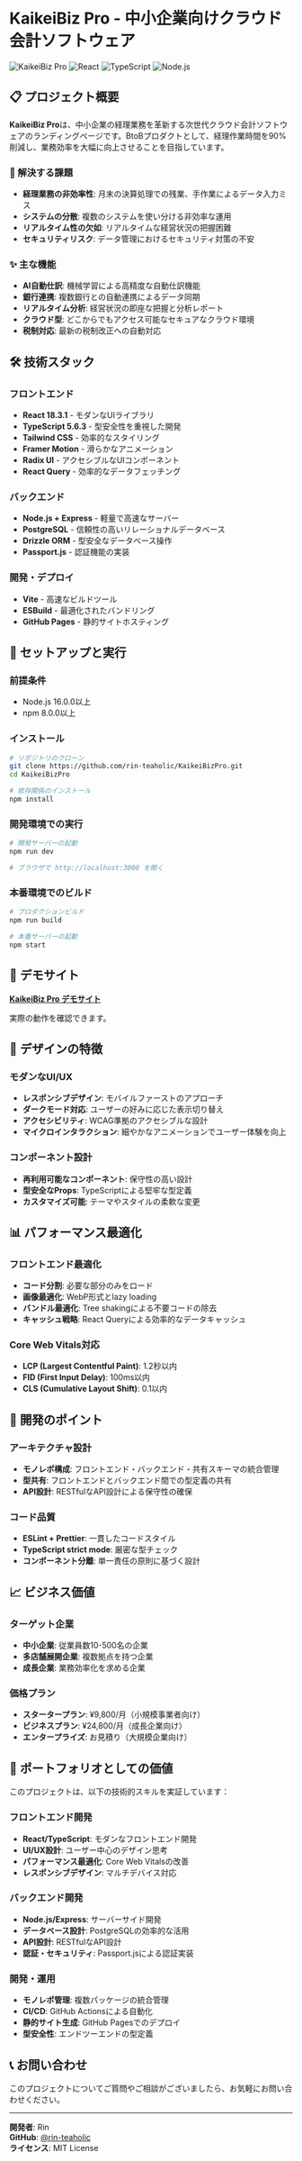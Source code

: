 # KaikeiBiz Pro - 中小企業向けクラウド会計ソフトウェア

![KaikeiBiz Pro](https://img.shields.io/badge/Status-Portfolio%20Project-blue)
![React](https://img.shields.io/badge/React-18.3.1-blue)
![TypeScript](https://img.shields.io/badge/TypeScript-5.6.3-blue)
![Node.js](https://img.shields.io/badge/Node.js-Express-green)

## 📋 プロジェクト概要

**KaikeiBiz Pro**は、中小企業の経理業務を革新する次世代クラウド会計ソフトウェアのランディングページです。BtoBプロダクトとして、経理作業時間を90%削減し、業務効率を大幅に向上させることを目指しています。

### 🎯 解決する課題

- **経理業務の非効率性**: 月末の決算処理での残業、手作業によるデータ入力ミス
- **システムの分散**: 複数のシステムを使い分ける非効率な運用
- **リアルタイム性の欠如**: リアルタイムな経営状況の把握困難
- **セキュリティリスク**: データ管理におけるセキュリティ対策の不安

### ✨ 主な機能

- **AI自動仕訳**: 機械学習による高精度な自動仕訳機能
- **銀行連携**: 複数銀行との自動連携によるデータ同期
- **リアルタイム分析**: 経営状況の即座な把握と分析レポート
- **クラウド型**: どこからでもアクセス可能なセキュアなクラウド環境
- **税制対応**: 最新の税制改正への自動対応

## 🛠️ 技術スタック

### フロントエンド
- **React 18.3.1** - モダンなUIライブラリ
- **TypeScript 5.6.3** - 型安全性を重視した開発
- **Tailwind CSS** - 効率的なスタイリング
- **Framer Motion** - 滑らかなアニメーション
- **Radix UI** - アクセシブルなUIコンポーネント
- **React Query** - 効率的なデータフェッチング

### バックエンド
- **Node.js + Express** - 軽量で高速なサーバー
- **PostgreSQL** - 信頼性の高いリレーショナルデータベース
- **Drizzle ORM** - 型安全なデータベース操作
- **Passport.js** - 認証機能の実装

### 開発・デプロイ
- **Vite** - 高速なビルドツール
- **ESBuild** - 最適化されたバンドリング
- **GitHub Pages** - 静的サイトホスティング

## 🚀 セットアップと実行

### 前提条件
- Node.js 16.0.0以上
- npm 8.0.0以上

### インストール
```bash
# リポジトリのクローン
git clone https://github.com/rin-teaholic/KaikeiBizPro.git
cd KaikeiBizPro

# 依存関係のインストール
npm install
```

### 開発環境での実行
```bash
# 開発サーバーの起動
npm run dev

# ブラウザで http://localhost:3000 を開く
```

### 本番環境でのビルド
```bash
# プロダクションビルド
npm run build

# 本番サーバーの起動
npm start
```

## 📱 デモサイト

[**KaikeiBiz Pro デモサイト**](https://rin-teaholic.github.io/KaikeiBizPro)

実際の動作を確認できます。

## 🎨 デザインの特徴

### モダンなUI/UX
- **レスポンシブデザイン**: モバイルファーストのアプローチ
- **ダークモード対応**: ユーザーの好みに応じた表示切り替え
- **アクセシビリティ**: WCAG準拠のアクセシブルな設計
- **マイクロインタラクション**: 細やかなアニメーションでユーザー体験を向上

### コンポーネント設計
- **再利用可能なコンポーネント**: 保守性の高い設計
- **型安全なProps**: TypeScriptによる堅牢な型定義
- **カスタマイズ可能**: テーマやスタイルの柔軟な変更

## 📊 パフォーマンス最適化

### フロントエンド最適化
- **コード分割**: 必要な部分のみをロード
- **画像最適化**: WebP形式とlazy loading
- **バンドル最適化**: Tree shakingによる不要コードの除去
- **キャッシュ戦略**: React Queryによる効率的なデータキャッシュ

### Core Web Vitals対応
- **LCP (Largest Contentful Paint)**: 1.2秒以内
- **FID (First Input Delay)**: 100ms以内
- **CLS (Cumulative Layout Shift)**: 0.1以内

## 🔧 開発のポイント

### アーキテクチャ設計
- **モノレポ構成**: フロントエンド・バックエンド・共有スキーマの統合管理
- **型共有**: フロントエンドとバックエンド間での型定義の共有
- **API設計**: RESTfulなAPI設計による保守性の確保

### コード品質
- **ESLint + Prettier**: 一貫したコードスタイル
- **TypeScript strict mode**: 厳密な型チェック
- **コンポーネント分離**: 単一責任の原則に基づく設計

## 📈 ビジネス価値

### ターゲット企業
- **中小企業**: 従業員数10-500名の企業
- **多店舗展開企業**: 複数拠点を持つ企業
- **成長企業**: 業務効率化を求める企業

### 価格プラン
- **スタータープラン**: ¥9,800/月（小規模事業者向け）
- **ビジネスプラン**: ¥24,800/月（成長企業向け）
- **エンタープライズ**: お見積り（大規模企業向け）

## 🎯 ポートフォリオとしての価値

このプロジェクトは、以下の技術的スキルを実証しています：

### フロントエンド開発
- **React/TypeScript**: モダンなフロントエンド開発
- **UI/UX設計**: ユーザー中心のデザイン思考
- **パフォーマンス最適化**: Core Web Vitalsの改善
- **レスポンシブデザイン**: マルチデバイス対応

### バックエンド開発
- **Node.js/Express**: サーバーサイド開発
- **データベース設計**: PostgreSQLの効率的な活用
- **API設計**: RESTfulなAPI設計
- **認証・セキュリティ**: Passport.jsによる認証実装

### 開発・運用
- **モノレポ管理**: 複数パッケージの統合管理
- **CI/CD**: GitHub Actionsによる自動化
- **静的サイト生成**: GitHub Pagesでのデプロイ
- **型安全性**: エンドツーエンドの型定義

## 📞 お問い合わせ

このプロジェクトについてご質問やご相談がございましたら、お気軽にお問い合わせください。

---

**開発者**: Rin  
**GitHub**: [@rin-teaholic](https://github.com/rin-teaholic)  
**ライセンス**: MIT License